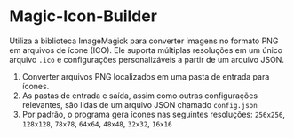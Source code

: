 # Magic-Icon-Builder

Utiliza a biblioteca ImageMagick para converter imagens no formato PNG em arquivos de ícone (ICO). Ele suporta múltiplas resoluções em um único arquivo `.ico` e configurações personalizáveis a partir de um arquivo JSON.

1. Converter arquivos PNG localizados em uma pasta de entrada para ícones.
2. As pastas de entrada e saída, assim como outras configurações relevantes, são lidas de um arquivo JSON chamado `config.json`
3. Por padrão, o programa gera ícones nas seguintes resoluções: `256x256`, `128x128`, `78x78`, `64x64`, `48x48`, `32x32`, `16x16`
